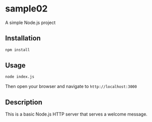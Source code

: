 # sample02

A simple Node.js project

## Installation

```bash
npm install
```

## Usage

```bash
node index.js
```

Then open your browser and navigate to `http://localhost:3000`

## Description

This is a basic Node.js HTTP server that serves a welcome message.
